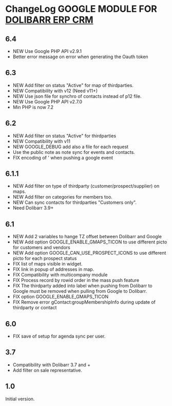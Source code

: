# ChangeLog GOOGLE MODULE FOR <a href="https://www.dolibarr.org">DOLIBARR ERP CRM</a> 


## 6.4

- NEW Use Google PHP API v2.9.1
- Better error message on error when generating the Oauth token


## 6.3

- NEW Add filter on status "Active" for map of thirdparties.
- NEW Compatibility with v12 (Need v11+)
- NEW Use json file for synchro of contacts instead of p12 file.
- NEW Use Google PHP API v2.7.0
- Min PHP is now 7.2


## 6.2

- NEW Add filter on status "Active" for thirdparties
- NEW Compatibility with v11
- NEW GOOGLE_DEBUG add also a file for each request
- Use the public note as note sync for events and contacts.
- FIX encoding of ' when pushing a google event


## 6.1.1

- NEW Add filter on type of thirdparty (customer/prospect/supplier) on maps.
- NEW Add filter on categories for members too.
- NEW Can sync contacts for thirdparties "Customers only".
- Need Dolibarr 3.9+


## 6.1

- NEW Add 2 variables to hange TZ offset between Dolibarr and Google
- NEW Add option GOOGLE_ENABLE_GMAPS_TICON to use different picto for customers and vendors
- NEW Add option GOOGLE_CAN_USE_PROSPECT_ICONS to use different picto for each prospect status
- FIX list of maps visible in widget.
- FIX link in popup of addresses in map.
- FIX Compatibility with multicompany module
- FIX Process record by rowid order in the mass push feature
- FIX The thirdparty added into label when pushing from Dolibarr to Google must be 
  removed when pulling from Google to Dolibarr.
- FIX option GOOGLE_ENABLE_GMAPS_TICON
- FIX Remove error gContact:groupMembershipInfo during update of thirdparty or contact


## 6.0

- FIX save of setup for agenda sync per user.


## 3.7

- Compatibility with Dolibarr 3.7 and +
- Add filter on sale representative.


## 1.0

Initial version.
